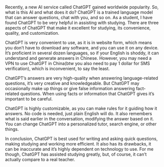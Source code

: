 Recently, a new AI service called ChatGPT gained worldwide popularity. So, what is this AI and what does it do? ChatGPT is a trained language model that can answer questions, chat with you, and so on. As a student, I have found ChatGPT to be very helpful in assisting with studying. There are three aspects of ChatGPT that make it excellent for studying, its convenience, quality, and customization.

ChatGPT is very convenient to use, as it is in website form, which means you don’t have to download any software, and you can use it on any device. It’s proficient in several dozen languages, so if your English is shoddy, it can understand and generate answers in Chinese. However, you may need a VPN to use ChatGPT in China(btw you also need to pay 1 dollar for SMS verification), which is inconvenient, to say the least. 

ChatGPT’s answers are very high-quality when answering language-related questions, it’s very creative and knowledgeable. But ChatGPT may occasionally make up things or give false information answering fact-related questions. When using facts or information that ChatGPT gives it’s important to be careful.

ChatGPT is highly customizable, as you can make rules for it guiding how it answers. No code is needed, just plain English will do. It also remembers what is said earlier in the conversation, modifying the answer based on it. You can change ChatGPT into a personalized tutor, search engine, or other things.

In conclusion, ChatGPT is best used for writing and asking quick questions, making studying and working more efficient. It also has its drawbacks, it can be inaccurate and it’s highly dependent on technology to use. For me though, ChatGPT has assisted studying greatly, but, of course, it can’t actually compare to a real teacher.
